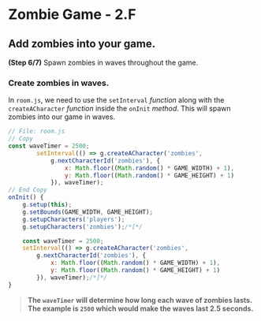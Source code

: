 # Zombie Game - 2.F

## Add zombies into your game.

**(Step 6/7)** Spawn zombies in waves throughout the game.

### Create zombies in waves.

In `room.js`, we need to use the `setInterval` _function_ along with the `createACharacter` _function_ inside the `onInit` _method_.
This will spawn zombies into our game in waves.

``` javascript
// File: room.js
// Copy
const waveTimer = 2500;
		setInterval(() => g.createACharacter('zombies',
			g.nextCharacterId('zombies'), {
				x: Math.floor((Math.random() * GAME_WIDTH) + 1),
				y: Math.floor((Math.random() * GAME_HEIGHT) + 1)
			}), waveTimer);
// End Copy
onInit() {
	g.setup(this);
	g.setBounds(GAME_WIDTH, GAME_HEIGHT);
	g.setupCharacters('players');
	g.setupCharacters('zombies');/*[*/

	const waveTimer = 2500;
	setInterval(() => g.createACharacter('zombies',
		g.nextCharacterId('zombies'), {
			x: Math.floor((Math.random() * GAME_WIDTH) + 1),
			y: Math.floor((Math.random() * GAME_HEIGHT) + 1)
		}), waveTimer);/*]*/
}
```

> **The `waveTimer` will determine how long each wave of zombies lasts. The example is `2500` which would make the waves last 2.5 seconds.**
